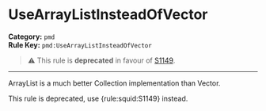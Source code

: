 
# UseArrayListInsteadOfVector
**Category:** `pmd`<br/>
**Rule Key:** `pmd:UseArrayListInsteadOfVector`<br/>
> :warning: This rule is **deprecated** in favour of [S1149](https://rules.sonarsource.com/java/RSPEC-1149).

-----

ArrayList is a much better Collection implementation than Vector.

<p>
  This rule is deprecated, use {rule:squid:S1149} instead.
</p>

